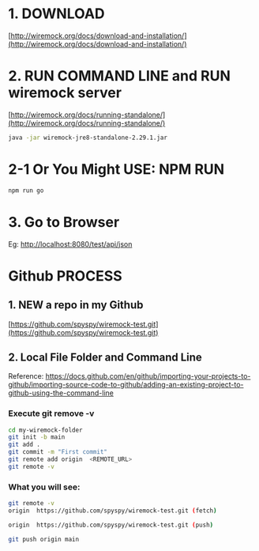 # 1. DOWNLOAD
[http://wiremock.org/docs/download-and-installation/](http://wiremock.org/docs/download-and-installation/)

# 2. RUN COMMAND LINE and RUN wiremock server
[http://wiremock.org/docs/running-standalone/](http://wiremock.org/docs/running-standalone/)

```bash
java -jar wiremock-jre8-standalone-2.29.1.jar
```

# 2-1 Or You Might USE: NPM RUN
```bash
npm run go
```


# 3. Go to Browser

Eg:
[http://localhost:8080/test/api/json](http://localhost:8080/test/api/json)

# Github PROCESS

## 1. NEW a repo in my Github

[https://github.com/spyspy/wiremock-test.git](https://github.com/spyspy/wiremock-test.git)


## 2. Local File Folder and Command Line

Reference:
https://docs.github.com/en/github/importing-your-projects-to-github/importing-source-code-to-github/adding-an-existing-project-to-github-using-the-command-line

### Execute git remove -v

```bash
cd my-wiremock-folder
git init -b main
git add .
git commit -m "First commit"
git remote add origin  <REMOTE_URL> 
git remote -v
```

### What you will see:

```bash
git remote -v
origin  https://github.com/spyspy/wiremock-test.git (fetch)

origin  https://github.com/spyspy/wiremock-test.git (push)
```



```bash
git push origin main
```

